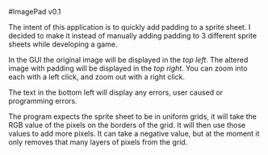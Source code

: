 #ImagePad v0.1

The intent of this application is to quickly add padding to a sprite sheet. I decided to make it instead of manually adding padding to 3 different sprite sheets while developing a game.

In the GUI the original image will be displayed in the *top left*. The altered image with padding will be displayed in the *top right*. You can zoom into each with a left click, and zoom out with a right click.

The text in the bottom left will display any errors, user caused or programming errors.

The program expects the sprite sheet to be in uniform grids, it will take the RGB value of the pixels on the borders of the grid. It will then use those values to add more pixels. It can take a negative value, but at the moment it only removes that many layers of pixels from the grid.